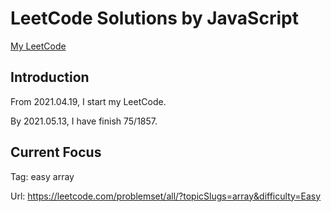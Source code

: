 # LeetCode Solutions by JavaScript

[My LeetCode](https://leetcode.com/JiweiYuan/)

## Introduction

From 2021.04.19, I start my LeetCode.

By 2021.05.13, I have finish 75/1857.

## Current Focus  

Tag: easy array 

Url: https://leetcode.com/problemset/all/?topicSlugs=array&difficulty=Easy
